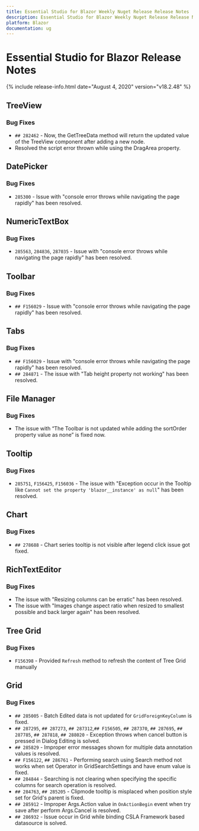 ```yaml
---
title: Essential Studio for Blazor Weekly Nuget Release Release Notes  
description: Essential Studio for Blazor Weekly Nuget Release Release Notes  
platform: Blazor
documentation: ug
---
```


# Essential Studio for Blazor  Release Notes  

{% include release-info.html date="August 4, 2020"  version="v18.2.48" %} 

##  TreeView

###    Bug Fixes

- `## 282462` - Now, the GetTreeData method will return the updated value of the TreeView component after adding a new node.
- Resolved the script error thrown while using the DragArea property.

##  DatePicker

###    Bug Fixes

- `285300` - Issue with "console error throws while navigating the page rapidly" has been resolved.

##  NumericTextBox

###    Bug Fixes

- `285563`, `284836`, `287035` - Issue with "console error throws while navigating the page rapidly" has been resolved.

##  Toolbar

###    Bug Fixes

- `## F156029` - Issue with "console error throws while navigating the page rapidly" has been resolved.

##  Tabs

###    Bug Fixes

- `## F156029` - Issue with "console error throws while navigating the page rapidly" has been resolved.
- `## 284871` - The issue with "Tab height property not working" has been resolved.

##  File Manager

###    Bug Fixes

- The issue with “The Toolbar is not updated while adding the sortOrder property value as none” is fixed now.

##  Tooltip

###    Bug Fixes

- `285751`, `F156425`, `F156036` - The issue with "Exception occur in the Tooltip like `Cannot set the property 'blazor__instance' as null`" has been resolved.

##  Chart

###    Bug Fixes

- `## 278688` - Chart series tooltip is not visible after legend click issue got fixed.

##  RichTextEditor

###    Bug Fixes

- The issue with "Resizing columns can be erratic" has been resolved.
- The issue with "Images change aspect ratio when resized to smallest possible and back larger again" has been resolved.

##  Tree Grid

###    Bug Fixes

- `F156398` - Provided `Refresh` method to refresh the content of Tree Grid manually

##  Grid

###    Bug Fixes

- `## 285005` - Batch Edited data is not updated for `GridForeignKeyColumn` is fixed.
- `## 287295`, `## 287273`, `## 287312`,`## F156505`, `## 287370`, `## 287695`, `## 287785`, `## 287818`, `## 288020` - Exception throws when cancel button is pressed in Dialog Editing is solved.
- `## 285829` - Improper error messages shown for multiple data annotation values is resolved.
- `## F156122`, `## 286761` - Performing search using Search method not works when set Operator in GridSearchSettings and have enum value is fixed.
- `## 284844` - Searching is not clearing when specifying the specific columns for search operation is resolved.
- `## 284763`, `## 285205` - Clipmode tooltip is misplaced when position style set for Grid's parent is fixed.
- `## 285912` - Improper Args.Action value in `OnActionBegin` event when try save after perform Args.Cancel is resolved.
- `## 286932` - Issue occur in Grid while binding CSLA Framework based datasource is solved.
